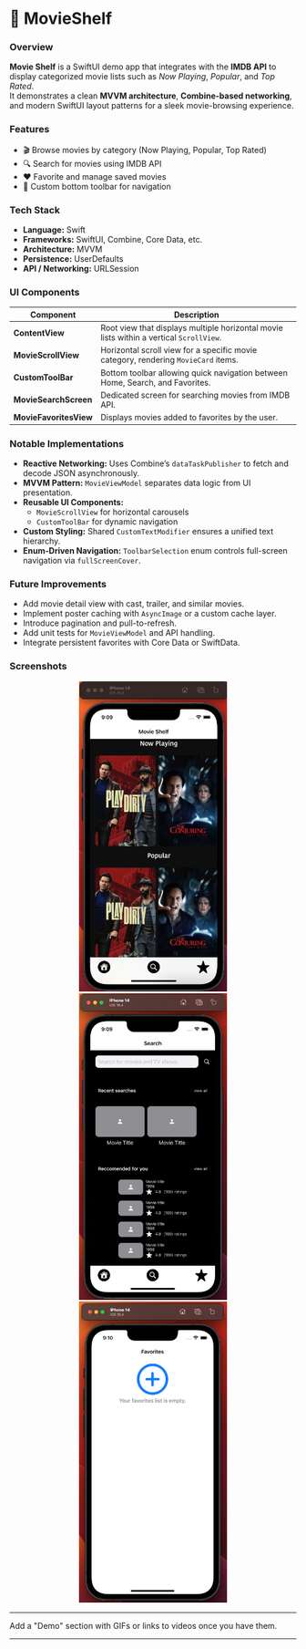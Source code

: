 # 📱 MovieShelf

### Overview
**Movie Shelf** is a SwiftUI demo app that integrates with the **IMDB API** to display categorized movie lists such as *Now Playing*, *Popular*, and *Top Rated*.  
It demonstrates a clean **MVVM architecture**, **Combine-based networking**, and modern SwiftUI layout patterns for a sleek movie-browsing experience.






### Features
- 🎬 Browse movies by category (Now Playing, Popular, Top Rated)
- 🔍 Search for movies using IMDB API
- ❤️ Favorite and manage saved movies
- 🧭 Custom bottom toolbar for navigation

### Tech Stack
- **Language:** Swift
- **Frameworks:** SwiftUI, Combine, Core Data, etc.
- **Architecture:** MVVM 
- **Persistence:** UserDefaults
- **API / Networking:** URLSession 

### UI Components
| Component              | Description                                                                             |
| ---------------------- | --------------------------------------------------------------------------------------- |
| **ContentView**        | Root view that displays multiple horizontal movie lists within a vertical `ScrollView`. |
| **MovieScrollView**    | Horizontal scroll view for a specific movie category, rendering `MovieCard` items.      |
| **CustomToolBar**      | Bottom toolbar allowing quick navigation between Home, Search, and Favorites.           |
| **MovieSearchScreen**  | Dedicated screen for searching movies from IMDB API.                                    |
| **MovieFavoritesView** | Displays movies added to favorites by the user.                                         |


### Notable Implementations
- **Reactive Networking:** Uses Combine’s `dataTaskPublisher` to fetch and decode JSON asynchronously.
- **MVVM Pattern:** `MovieViewModel` separates data logic from UI presentation.
- **Reusable UI Components:**  
  - `MovieScrollView` for horizontal carousels  
  - `CustomToolBar` for dynamic navigation  
- **Custom Styling:** Shared `CustomTextModifier` ensures a unified text hierarchy.
- **Enum-Driven Navigation:** `ToolbarSelection` enum controls full-screen navigation via `fullScreenCover`.


### Future Improvements
- Add movie detail view with cast, trailer, and similar movies.
- Implement poster caching with `AsyncImage` or a custom cache layer.
- Introduce pagination and pull-to-refresh.
- Add unit tests for `MovieViewModel` and API handling.
- Integrate persistent favorites with Core Data or SwiftData.


### Screenshots
<div align="center"> <img src="./Screenshots/Screenshot-Main.png" width="260" alt="Main Screen"/> <img src="./Screenshots/Screenshot-Search.png" width="260" alt="Search Screen"/> <img src="./Screenshots/Screenshot-Favorite.png" width="260" alt="Favorite Screen"/> </div>

---

Add a "Demo" section with GIFs or links to videos once you have them.

---

